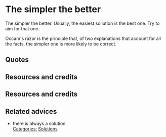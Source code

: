 # The simpler the better

The simpler the better. Usually, the easiest sollution is the best one. Try to aim for that one.

Occam's razor is the principle that, of two explanations that account for all the facts, the simpler one is more likely to be correct.


## Quotes

## Resources and credits

## Resources and credits

## Related advices

- there is always a solution
<br/>[Categories:](../Categories/index.md) [Solutions](../Categories/Solutions.md)